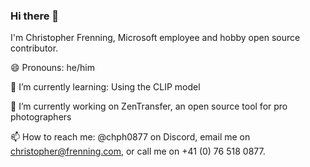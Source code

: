 ### Hi there 👋

<!--
**chrfrenning/chrfrenning** is a ✨ _special_ ✨ repository because its `README.md` (this file) appears on your GitHub profile.

Here are some ideas to get you started:

- 🔭 I’m currently working on ...
- 👯 I’m looking to collaborate on ...
- 🤔 I’m looking for help with ...
- 💬 Ask me about ...
- 📫 How to reach me: ...
- ⚡ Fun fact: ...
-->

I'm Christopher Frenning, Microsoft employee and hobby open source contributor.

😄 Pronouns: he/him

🌱 I’m currently learning: Using the CLIP model

🔭 I’m currently working on ZenTransfer, an open source tool for pro photographers

📫 How to reach me: @chph0877 on Discord, email me on christopher@frenning.com, or call me on +41 (0) 76 518 0877.
